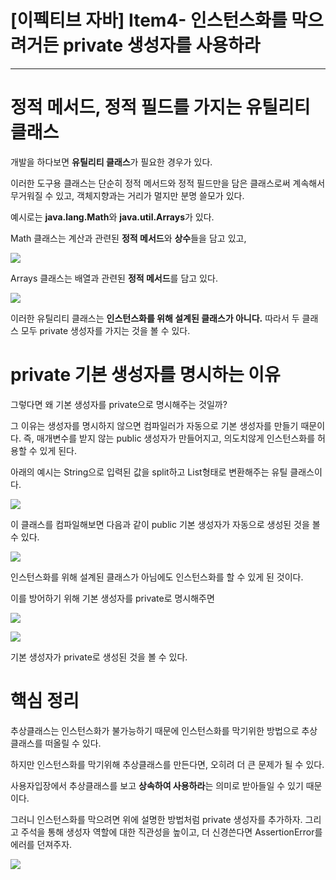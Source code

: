 # [이펙티브 자바] Item4- 인스턴스화를 막으려거든 private 생성자를 사용하라

---

# 정적 메서드, 정적 필드를 가지는 유틸리티 클래스

개발을 하다보면 **유틸리티 클래스**가 필요한 경우가 있다. 

이러한 도구용 클래스는 단순히 정적 메서드와 정적 필드만을 담은 클래스로써 계속해서 무거워질 수 있고, 객체지향과는 거리가 멀지만 분명 쓸모가 있다. 

예시로는 **java.lang.Math**와 **java.util.Arrays**가 있다.

Math 클래스는 계산과 관련된 **정적 메서드**와 **상수**들을 담고 있고,

![](https://s3.us-west-2.amazonaws.com/secure.notion-static.com/615a611b-f3df-4d12-b78e-5b062b9bff96/Untitled.png?X-Amz-Algorithm=AWS4-HMAC-SHA256&X-Amz-Credential=AKIAT73L2G45O3KS52Y5%2F20210111%2Fus-west-2%2Fs3%2Faws4_request&X-Amz-Date=20210111T101933Z&X-Amz-Expires=86400&X-Amz-Signature=130f8958ae9847f501c3e3c028d3ed0b9c76defe8490e177dc421d05f4363465&X-Amz-SignedHeaders=host&response-content-disposition=filename%20%3D%22Untitled.png%22)

 Arrays 클래스는 배열과 관련된 **정적 메서드**를 담고 있다. 

![](https://s3.us-west-2.amazonaws.com/secure.notion-static.com/d003278d-6fc1-4637-b4f2-c79deee8b970/Untitled.png?X-Amz-Algorithm=AWS4-HMAC-SHA256&X-Amz-Credential=AKIAT73L2G45O3KS52Y5%2F20210111%2Fus-west-2%2Fs3%2Faws4_request&X-Amz-Date=20210111T101935Z&X-Amz-Expires=86400&X-Amz-Signature=faa6bbd0ef9cbd0c7d1d063da9a46085e8b6f20081ae2f363afd2747a735d0b7&X-Amz-SignedHeaders=host&response-content-disposition=filename%20%3D%22Untitled.png%22)

이러한 유틸리티 클래스는 **인스턴스화를 위해 설계된 클래스가 아니다.** 따라서 두 클래스 모두 private 생성자를 가지는 것을 볼 수 있다.

# private 기본 생성자를 명시하는 이유

그렇다면 왜 기본 생성자를 private으로 명시해주는 것일까?

그 이유는 생성자를 명시하지 않으면 컴파일러가 자동으로 기본 생성자를 만들기 때문이다. 즉, 매개변수를 받지  않는 public 생성자가 만들어지고, 의도치않게 인스턴스화를 허용할 수 있게 된다.

아래의 예시는 String으로 입력된 값을 split하고 List<Integer>형태로 변환해주는 유틸 클래스이다. 

![](https://s3.us-west-2.amazonaws.com/secure.notion-static.com/ed07d59c-d1d7-4e44-8480-46b6bd2fd247/Untitled.png?X-Amz-Algorithm=AWS4-HMAC-SHA256&X-Amz-Credential=AKIAT73L2G45O3KS52Y5%2F20210111%2Fus-west-2%2Fs3%2Faws4_request&X-Amz-Date=20210111T101937Z&X-Amz-Expires=86400&X-Amz-Signature=6985d86c65bda98f06630681ae0eac69b15ffbb00cf740394aa2390d4636d5b2&X-Amz-SignedHeaders=host&response-content-disposition=filename%20%3D%22Untitled.png%22)

이 클래스를 컴파일해보면 다음과 같이 public 기본 생성자가 자동으로 생성된 것을 볼 수 있다.

![](https://s3.us-west-2.amazonaws.com/secure.notion-static.com/dcc9f6f6-4bcd-45e3-8f1b-1cd4e967f861/Untitled.png?X-Amz-Algorithm=AWS4-HMAC-SHA256&X-Amz-Credential=AKIAT73L2G45O3KS52Y5%2F20210111%2Fus-west-2%2Fs3%2Faws4_request&X-Amz-Date=20210111T101939Z&X-Amz-Expires=86400&X-Amz-Signature=ede33c321d296c2928fd9bf0af25ccf29976b6aa2ed8ad0a437860d8d958d3d8&X-Amz-SignedHeaders=host&response-content-disposition=filename%20%3D%22Untitled.png%22)

인스턴스화를 위해 설계된 클래스가 아님에도 인스턴스화를 할 수 있게 된 것이다. 

이를 방어하기 위해 기본 생성자를 private로 명시해주면

![](https://s3.us-west-2.amazonaws.com/secure.notion-static.com/3b6a6ca4-ec60-4e4d-b583-99ba581b4926/Untitled.png?X-Amz-Algorithm=AWS4-HMAC-SHA256&X-Amz-Credential=AKIAT73L2G45O3KS52Y5%2F20210111%2Fus-west-2%2Fs3%2Faws4_request&X-Amz-Date=20210111T101941Z&X-Amz-Expires=86400&X-Amz-Signature=42094a056f9b9395f1f9c782f01a813519eafac6b40e3fe211e1077770f21975&X-Amz-SignedHeaders=host&response-content-disposition=filename%20%3D%22Untitled.png%22)

![](https://s3.us-west-2.amazonaws.com/secure.notion-static.com/3208c6ae-e463-4fa1-80dc-91672ec86e65/Untitled.png?X-Amz-Algorithm=AWS4-HMAC-SHA256&X-Amz-Credential=AKIAT73L2G45O3KS52Y5%2F20210111%2Fus-west-2%2Fs3%2Faws4_request&X-Amz-Date=20210111T101942Z&X-Amz-Expires=86400&X-Amz-Signature=b19a8a8ccf612dd04c82f1e58acdcfc5206616bbe81789de7a575bc1437fa62f&X-Amz-SignedHeaders=host&response-content-disposition=filename%20%3D%22Untitled.png%22)

기본 생성자가 private로 생성된 것을 볼 수 있다.

# 핵심 정리

추상클래스는 인스턴스화가 불가능하기 때문에 인스턴스화를 막기위한 방법으로 추상클래스를 떠올릴 수 있다.

하지만 인스턴스화를 막기위해 추상클래스를 만든다면, 오히려 더 큰 문제가 될 수 있다. 

사용자입장에서 추상클래스를 보고 **상속하여 사용하라**는 의미로 받아들일 수 있기 때문이다.

그러니 인스턴스화를 막으려면 위에 설명한 방법처럼 private 생성자를 추가하자. 그리고 주석을 통해 생성자 역할에 대한 직관성을 높이고, 더 신경쓴다면 AssertionError를 에러를 던져주자.

![](https://s3.us-west-2.amazonaws.com/secure.notion-static.com/1f1b235b-2c06-4dd1-85c9-d3b45bb3c988/Untitled.png?X-Amz-Algorithm=AWS4-HMAC-SHA256&X-Amz-Credential=AKIAT73L2G45O3KS52Y5%2F20210111%2Fus-west-2%2Fs3%2Faws4_request&X-Amz-Date=20210111T101945Z&X-Amz-Expires=86400&X-Amz-Signature=0cce1a37ee1ad5444953200d3285fd1f7e7d17bc78904d19dcf055916feb04e4&X-Amz-SignedHeaders=host&response-content-disposition=filename%20%3D%22Untitled.png%22)
